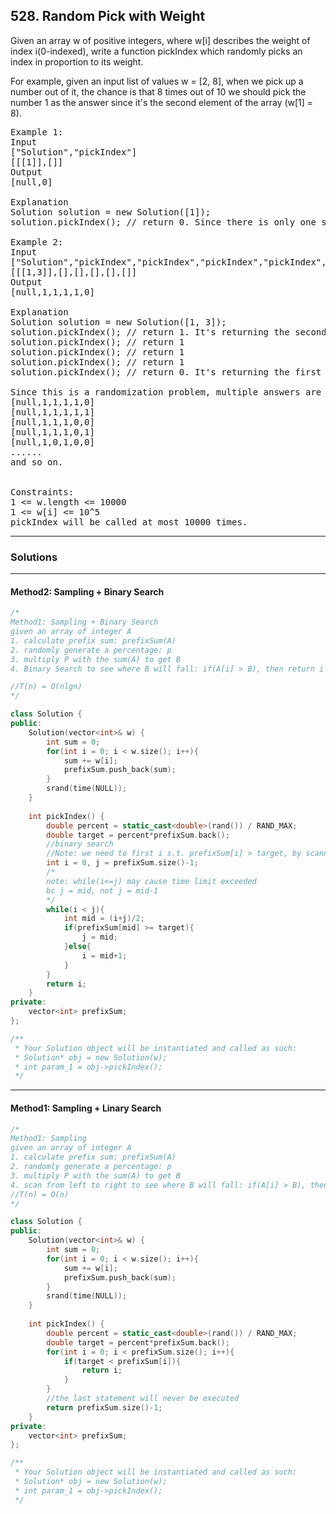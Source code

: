 ## 528. Random Pick with Weight

Given an array w of positive integers, where w[i] describes the weight of index i(0-indexed), 
write a function pickIndex which randomly picks an index in proportion to its weight.

For example, given an input list of values w = [2, 8], when we pick up a number out of it, 
the chance is that 8 times out of 10 we should pick the number 1 as the answer since it's the second element of the array (w[1] = 8).

 
<pre>
Example 1:
Input
["Solution","pickIndex"]
[[[1]],[]]
Output
[null,0]

Explanation
Solution solution = new Solution([1]);
solution.pickIndex(); // return 0. Since there is only one single element on the array the only option is to return the first element.

Example 2:
Input
["Solution","pickIndex","pickIndex","pickIndex","pickIndex","pickIndex"]
[[[1,3]],[],[],[],[],[]]
Output
[null,1,1,1,1,0]

Explanation
Solution solution = new Solution([1, 3]);
solution.pickIndex(); // return 1. It's returning the second element (index = 1) that has probability of 3/4.
solution.pickIndex(); // return 1
solution.pickIndex(); // return 1
solution.pickIndex(); // return 1
solution.pickIndex(); // return 0. It's returning the first element (index = 0) that has probability of 1/4.

Since this is a randomization problem, multiple answers are allowed so the following outputs can be considered correct :
[null,1,1,1,1,0]
[null,1,1,1,1,1]
[null,1,1,1,0,0]
[null,1,1,1,0,1]
[null,1,0,1,0,0]
......
and so on.
 

Constraints:
1 <= w.length <= 10000
1 <= w[i] <= 10^5
pickIndex will be called at most 10000 times.
</pre>
----------------------------------------------------------------------------------------
### Solutions
----------------------------------------------------------------------------------------
#### Method2: Sampling + Binary Search
```c++
/*
Method1: Sampling + Binary Search
given an array of integer A
1. calculate prefix sum: prefixSum(A)
2. randomly generate a percentage: p
3. multiply P with the sum(A) to get B
4. Binary Search to see where B will fall: if(A[i] > B), then return i

//T(n) = O(nlgn)
*/

class Solution {
public:
    Solution(vector<int>& w) {
        int sum = 0;
        for(int i = 0; i < w.size(); i++){
            sum += w[i];
            prefixSum.push_back(sum);
        }
        srand(time(NULL));
    }
    
    int pickIndex() {
        double percent = static_cast<double>(rand()) / RAND_MAX;
        double target = percent*prefixSum.back();
        //binary search
        //Note: we need to first i s.t. prefixSum[i] > target, by scanning from left to right
        int i = 0, j = prefixSum.size()-1;
        /*
        note: while(i<=j) may cause time limit exceeded
        bc j = mid, not j = mid-1
        */
        while(i < j){
            int mid = (i+j)/2;
            if(prefixSum[mid] >= target){
                j = mid;
            }else{
                i = mid+1;
            }
        }
        return i;
    }
private:
    vector<int> prefixSum;
};

/**
 * Your Solution object will be instantiated and called as such:
 * Solution* obj = new Solution(w);
 * int param_1 = obj->pickIndex();
 */
 ```
----------------------------------------------------------------------------------------
#### Method1: Sampling + Linary Search
```c++
/*
Method1: Sampling
given an array of integer A
1. calculate prefix sum: prefixSum(A)
2. randomly generate a percentage: p
3. multiply P with the sum(A) to get B
4. scan from left to right to see where B will fall: if(A[i] > B), then return i
//T(n) = O(n)
*/

class Solution {
public:
    Solution(vector<int>& w) {
        int sum = 0;
        for(int i = 0; i < w.size(); i++){
            sum += w[i];
            prefixSum.push_back(sum);
        }
        srand(time(NULL));
    }
    
    int pickIndex() {
        double percent = static_cast<double>(rand()) / RAND_MAX;
        double target = percent*prefixSum.back();
        for(int i = 0; i < prefixSum.size(); i++){
            if(target < prefixSum[i]){
                return i;
            }
        }
        //the last statement will never be executed
        return prefixSum.size()-1;
    }
private:
    vector<int> prefixSum;
};

/**
 * Your Solution object will be instantiated and called as such:
 * Solution* obj = new Solution(w);
 * int param_1 = obj->pickIndex();
 */
 
 ```
